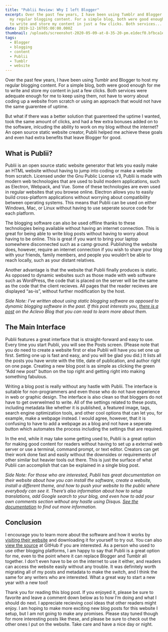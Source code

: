 ```yaml
---
title: "Publii Review: Why I left Blogger"
excerpt: Over the past few years, I have been using Tumblr and Blogger to host
  my regular blogging content. For a simple blog, both were good enough for me
  to write and store my content in just a few clicks. Both services...
date: 2019-12-16T05:00:00.000Z
thumbnail: /uploads/screenshot-2020-05-09-at-8-35-20-pm.e1decf0.bfbca1ee2f737b18203658b22a411fa3.png
tags:
  - Blogger
  - blogging
  - content
  - Publii
  - Tumblr
  - website
---
```

Over the past few years, I have been using Tumblr and Blogger to host my regular blogging content. For a simple blog, both were good enough for me to write and store my content in just a few clicks. Both services were adequate enough for me to keep using them, not have to worry about coding up a website from scratch or using an approach that would not have the same guarentee of uptime.

But what if there was a better solution that guarenteed the uptime I wanted, took the same amount of clicks, and had a few extra bonuses added on to the software, inlcuding the ability to work on my blog without the internet? An open source static website creator, Publii helped me achieve these goals and even had extra benefits that leave Blogger for good.

## What is Publii?

Publii is an open source static website generator that lets you easily make an HTML website without having to jump into coding or make a website from scratch. Licensed under the Gnu Public License v3, Publii is made with modern web technologies that are used to build modern applications, such as Electron, Webpack, and Vue. Some of these technologies are even used in regular websites that you browse online. Electron allows you to easily build cross-platform applications without worrying about compatibility between operating systems. This means that Publii can be used on either Windows, Mac, or Linux without having to use seperate source code for each platform.

The blogging software can also be used offline thanks to these technologies being available without having an internet connection. This is great for being able to write blog posts without having to worry about having to be online. This is great if you want to bring your laptop somewhere disconnected such as a camp ground. Publishing the website does, however, require an internet connection if you wish to share your blog with your friends, family members, and people you wouldn’t be able to reach locally, such as your distant relatives.

Another advantage is that the website that Publii finally produces is static. As opposed to dynamic websites such as those made with web software such as WordPress, the code that is placed on the server will be the same as the code that the client recieves. All pages that the reader recieves are displayed “as-is”, without further modification by the host.

*Side Note: I’ve written about using static blogging software as opposed to dynamic blogging software in the past. If this post interests you, [there is a post](<>) on the Aclevo Blog that you can read to learn more about them.*

## The Main Interface

Publii features a great interface that is straight-forward and easy to use. Every time you start Publii, you will see the Posts screen. (Please note that you do need to create a website first or else Publii will have you set one up first. Setting one up is fast and easy, and you will be glad you did.) It lists all the posts you have wrote with the title, date of publication, and author right on one page. Creating a new blog post is as simple as clicking the green “Add new post” button on the top right and getting right into making something fabulous.

Writing a blog post is really without any hastle with Publii. The interface is suitable for non-programmers and even those who do not have experience in web or graphic design. The interface is also clean so that bloggers do not have to get overwelmed to write. All of the settings related to these posts, including metadata like whether it is published, a featured image, tags, search engine optimization tools, and other cool options that can let you, for example, make a webpage instead. I would agree, however, that it is confusing to have to add a webpage as a blog and not have a seperate button which automates the process including the settings that are required.

In the end, while it may take some getting used to, Publii is a great option for making good content for readers without having to set up a external web server or use a terminal, command prompt, or text editor. Creators can get their work done fast and easily without the downsides or requirements of other similar but heavier tools out there. This is just the surface of what Publii can accomplish that can be explained in a single blog post.

*Side Note: For those who are interested, Publii has great documentation on their website about how you can install the software, create a website, install a different theme, and how to push your website to the public where everybody can see it. There’s also information about how to setup translations, add Google search to your blog, and even how to add your own comments section without any hastle using Disqus. [See the documentation](<>) to find out more information.*

## Conclusion

I encourage you to learn more about the software and how it works by [visiting their website](<>) and downloading it for yourself to try out. You can also [view the source](<>) at GitHub if you are interested. As a person who used to use other blogging platforms, I am happy to say that Publii is a great option for me, even to the point where it can replace Blogger and Tumblr all together. I don’t even have to be on the internet to use it either, and readers can access the website easily without any trouble. It was definitely worth migrating all of my posts and metadata to make the switch, and I think the same for any writers who are interested. What a great way to start a new year with a new tool!

Thank you for reading this blog post. If you enjoyed it, please be sure to favorite and leave a comment down below as to how I’m doing and what I should do next. I appreciate recieving cool ideas that other readers might enjoy. I am hoping to make more exciting new blog posts for this website I setup, but I am not going to make any promises. Please stay tuned though for more interesting posts like these, and please be sure to check out the other ones I put on the website. Take care and have a nice day or night.